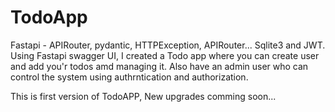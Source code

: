 # TodoApp 
Fastapi - APIRouter, pydantic, HTTPException, APIRouter... Sqlite3 and JWT.
Using Fastapi swagger UI, I created a Todo app where you can create user and add you'r todos amd managing it.
Also have an admin user who can control the system using authrntication and authorization.

This is first version of TodoAPP,
New upgrades comming soon...

